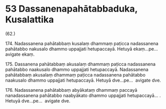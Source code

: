 # 53 Dassanenapahātabbaduka, Kusalattika

(62.)

174\. Nadassanena pahātabbaṃ kusalaṃ dhammaṃ paṭicca nadassanena pahātabbo nakusalo dhammo uppajjati hetupaccayā. Hetuyā ekaṃ…pe…  avigate ekaṃ.

175\. Dassanena pahātabbaṃ akusalaṃ dhammaṃ paṭicca nadassanena pahātabbo naakusalo dhammo uppajjati hetupaccayā. Nadassanena pahātabbaṃ akusalaṃ dhammaṃ paṭicca nadassanena pahātabbo naakusalo dhammo uppajjati hetupaccayā. Hetuyā dve…pe…  avigate dve.

176\. Nadassanena pahātabbaṃ abyākataṃ dhammaṃ paccayā nanadassanena pahātabbo naabyākato dhammo uppajjati hetupaccayā… . Hetuyā dve…pe…  avigate dve.
